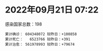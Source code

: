 
# 2022年09月21日 07:22
感染国家总数：198
```
累计确诊： 604348072 较昨日：+100858
累计死亡：   6523766 较昨日：+391
累计治愈： 561978993 较昨日：+79674
```
<div id="main" style="width:100%;height:800px;margin-bottom:10px;"></div>
<div id="second" style="width:100%;height:1000px;margin-bottom:10px;"></div>
<div id="third" style="width:100%;height:1000px;margin-bottom:10px;"></div>
<div id="last" style="width:100%;height:3000px;"></div>

<script>
import * as echarts from "echarts";
export default {
  mounted () {
    this.chart = echarts.init(document.getElementById("main"), "dark")
    this.secondChart = echarts.init(document.getElementById("second"), "dark")
    this.thirdChart = echarts.init(document.getElementById("third"), "dark")
    this.lastChart = echarts.init(document.getElementById("last"), "dark")
    var option = {
      tooltip: { trigger: "axis", axisPointer: { type: "shadow" } },
      legend: {},
      grid: { left: "3%", right: "4%", bottom: "3%", containLabel: true },
      xAxis: { type: "value" },
      yAxis: {
        type: "category", data: ["意大利","英国","韩国","德国","巴西","法国","印度","美国",]
      },
      series: [
        { name: "新增确诊", type: "bar", stack: "total", label: { show: true }, emphasis: { focus: "series" }, data: [0,30,0,0,0,51816,2538,23373,] }, 
        { name: "累计确诊", type: "bar", stack: "total", label: { show: true }, emphasis: { focus: "series" }, data: [22197658,23803341,24461737,32740593,34636731,34973419,44545627,97577928,] }, 
        { name: "新增死亡", type: "bar", stack: "total", label: { show: true }, emphasis: { focus: "series" }, data: [0,0,0,0,0,48,0,193,] }, 
        { name: "累计死亡", type: "bar", stack: "total", label: { show: true }, emphasis: { focus: "series" }, data: [176669,207189,27891,149079,685482,154791,528370,1079131,] }, 
        { name: "累计治愈", type: "bar", stack: "total", label: { show: true }, emphasis: { focus: "series" }, data: [21606922,24692,23389558,31996500,33750459,34374458,43967340,94091262,] },]
    }
    this.chart.setOption(option);
    var secondOption = {
      tooltip: { trigger: "axis", axisPointer: { type: "shadow" } },
      legend: {},
      grid: { left: "3%", right: "4%", bottom: "3%", containLabel: true },
      xAxis: { type: "value" },
      yAxis: {
        type: "category", data: ["墨西哥","伊朗","荷兰","阿根廷","澳大利亚","越南","西班牙","土耳其","俄罗斯","日本",]
      },
      series: [
        { name: "新增确诊", type: "bar", stack: "total", label: { show: true }, emphasis: { focus: "series" }, data: [0,0,0,0,0,0,8320,0,0,0,] }, 
        { name: "累计确诊", type: "bar", stack: "total", label: { show: true }, emphasis: { focus: "series" }, data: [7070902,7544540,8410076,9703938,10161241,11463404,13393196,16852382,20535057,20740797,] }, 
        { name: "新增死亡", type: "bar", stack: "total", label: { show: true }, emphasis: { focus: "series" }, data: [0,0,0,0,0,0,120,0,0,0,] }, 
        { name: "累计死亡", type: "bar", stack: "total", label: { show: true }, emphasis: { focus: "series" }, data: [329899,144344,22630,129855,14783,43142,113845,101068,386234,43827,] }, 
        { name: "累计治愈", type: "bar", stack: "total", label: { show: true }, emphasis: { focus: "series" }, data: [6339543,7321972,8352621,9548370,10064797,10581022,13200919,16719672,19477825,19859581,] },]
    }
    this.secondChart.setOption(secondOption);
    var thirdOption = {
      tooltip: { trigger: "axis", axisPointer: { type: "shadow" } },
      legend: {},
      grid: { left: "3%", right: "4%", bottom: "3%", containLabel: true },
      xAxis: { type: "value" },
      yAxis: {
        type: "category", data: ["以色列","泰国","马来西亚","希腊","奥地利","乌克兰","葡萄牙","波兰","哥伦比亚","印度尼西亚",]
      },
      series: [
        { name: "新增确诊", type: "bar", stack: "total", label: { show: true }, emphasis: { focus: "series" }, data: [1399,0,1667,0,0,0,4361,0,0,0,] }, 
        { name: "累计确诊", type: "bar", stack: "total", label: { show: true }, emphasis: { focus: "series" }, data: [4653176,4674403,4821864,4838811,5033797,5096397,5466249,6253044,6305562,6412944,] }, 
        { name: "新增死亡", type: "bar", stack: "total", label: { show: true }, emphasis: { focus: "series" }, data: [0,0,7,0,0,0,4,0,0,0,] }, 
        { name: "累计死亡", type: "bar", stack: "total", label: { show: true }, emphasis: { focus: "series" }, data: [11681,32658,36324,33829,20683,108955,24970,117367,141746,157930,] }, 
        { name: "累计治愈", type: "bar", stack: "total", label: { show: true }, emphasis: { focus: "series" }, data: [4632650,4633559,4760825,4785650,4959738,4947423,5371713,5335950,6132645,6228979,] },]
    }
    this.thirdChart.setOption(thirdOption);
    var lastOption = {
      tooltip: { trigger: "axis", axisPointer: { type: "shadow" } },
      legend: {},
      grid: { left: "3%", right: "4%", bottom: "3%", containLabel: true },
      xAxis: { type: "value" },
      yAxis: {
        type: "category", data: ["朝鲜","西撒哈拉","蒙特塞拉特岛","梵蒂冈","红宝石公主号","钻石公主号","圣文森特岛","列支敦士登公国","安圭拉","圣多美和普林西比","特克斯和凯科斯群岛","圣基茨和尼维斯","乍得","塞拉利昂","利比里亚","科摩罗","几内亚比绍","安提瓜和巴布达","尼日尔","厄立特里亚","也门","冈比亚","摩纳哥","多米尼克","中非共和国","吉布提","萨摩亚","赤道几内亚","塔吉克斯坦","南苏丹","尼加拉瓜","格林纳达","直布罗陀","圣马力诺","布基纳法索","东帝汶","刚果（布）","索马里","贝宁","圣卢西亚","马里","海地","莱索托","巴哈马","几内亚","多哥","坦桑尼亚","毛里求斯","阿鲁巴","巴布亚新几内亚","安道尔","塞舌尔","加蓬","布隆迪","叙利亚","不丹","佛得角","毛里塔尼亚","苏丹","马达加斯加","斐济","伯利兹","圭亚那","斯威士兰","新喀里多尼亚","法属波利尼西亚","苏里南","科特迪瓦","马拉维","塞内加尔","刚果（金）","法属圭亚那","巴巴多斯","安哥拉","马耳他","喀麦隆","卢旺达","柬埔寨","牙买加","波多黎各","加纳","纳米比亚","乌干达","特立尼达和多巴哥","马尔代夫","阿富汗","萨尔瓦多","冰岛","吉尔吉斯斯坦","老挝","马提尼克岛","文莱","莫桑比克","乌兹别克斯坦","津巴布韦","尼日利亚","阿尔及利亚","黑山","卢森堡","博茨瓦纳","阿尔巴尼亚","赞比亚","肯尼亚","北马其顿","波黑","阿曼","亚美尼亚","卡塔尔","洪都拉斯","埃塞俄比亚","利比亚","埃及","委内瑞拉","塞浦路斯","摩尔多瓦","爱沙尼亚","缅甸","巴勒斯坦","多米尼加","科威特","斯里兰卡","巴林","巴拉圭","沙特阿拉伯","阿塞拜疆","拉脱维亚","蒙古国","乌拉圭","巴拿马","白俄罗斯","尼泊尔","厄瓜多尔","阿联酋","哥斯达黎加","玻利维亚","古巴","危地马拉","突尼斯","斯洛文尼亚","黎巴嫩","克罗地亚","立陶宛","保加利亚","摩洛哥","芬兰","哈萨克斯坦","挪威","巴基斯坦","爱尔兰","约旦","格鲁吉亚","新西兰","斯洛伐克","新加坡","孟加拉国","匈牙利","塞尔维亚","伊拉克","瑞典","丹麦","罗马尼亚","菲律宾","南非","瑞士","捷克","秘鲁","加拿大","比利时","智利",]
      },
      series: [
        { name: "新增确诊", type: "bar", stack: "total", label: { show: true }, emphasis: { focus: "series" }, data: [0,0,0,0,0,0,0,0,0,0,0,0,0,1,0,0,0,0,0,0,0,0,20,0,0,0,0,0,0,0,0,0,0,0,0,0,0,0,0,0,16,0,0,0,0,24,0,0,0,0,0,0,0,0,0,0,2,0,0,0,0,0,0,0,0,0,0,0,0,0,0,0,49,0,0,0,1,0,0,0,0,0,0,0,0,0,0,0,0,0,0,0,0,0,0,0,0,181,0,0,114,0,18,0,0,0,0,0,0,5,0,0,0,0,0,0,399,0,0,0,24,395,0,0,0,0,0,0,0,0,0,0,0,0,0,0,0,0,0,395,0,0,0,22,0,0,0,0,0,0,0,0,0,3222,0,0,2466,0,0,0,0,0,0,0,0,0,0,0,0,] }, 
        { name: "累计确诊", type: "bar", stack: "total", label: { show: true }, emphasis: { focus: "series" }, data: [1,10,11,29,620,712,2298,3026,3851,6193,6380,6541,7571,7751,7957,8471,8796,9008,9931,10164,11932,12508,14521,14852,14904,15690,15889,16991,17786,17823,18491,19473,20069,20567,21128,23239,24837,27207,27638,28894,32548,33721,34490,37203,37652,38804,39253,40401,42914,44937,46147,46358,48682,49957,57227,61730,62356,62784,63285,66660,68223,68704,71263,73379,74139,76578,81078,87036,87981,88268,92809,93925,102279,103131,114443,121652,132487,137778,151340,151732,168813,169253,169396,182306,185004,197608,201785,205284,205998,215505,220192,224610,230219,244060,257090,264933,270612,278690,288658,326127,331715,333387,338365,342323,397822,397993,441444,443303,455836,493461,506941,515645,544248,582381,583183,600681,619566,620548,644016,657745,670641,676846,716009,815431,819847,917595,981963,984152,985814,994037,999355,1000214,1023719,1072807,1107201,1111067,1114991,1145163,1161178,1214164,1225365,1238195,1252615,1264807,1277473,1392618,1461593,1571936,1660635,1745032,1762206,1769694,1839635,1879806,2018829,2070443,2338834,2458509,2578521,3103145,3256352,3925326,4016157,4067621,4078065,4132929,4216141,4511590,4587152,] }, 
        { name: "新增死亡", type: "bar", stack: "total", label: { show: true }, emphasis: { focus: "series" }, data: [0,0,0,0,0,0,0,0,0,0,0,0,0,0,0,0,0,0,0,0,0,0,0,0,0,0,0,0,0,0,0,0,0,0,0,0,0,0,0,0,0,0,0,0,0,0,0,0,0,0,0,0,0,0,0,0,0,0,0,0,0,0,0,0,0,0,0,0,0,0,0,0,0,0,0,0,0,0,0,0,0,0,0,0,0,0,0,0,0,0,0,0,0,0,0,0,0,0,0,0,0,0,0,0,0,0,0,0,0,0,0,0,0,0,0,0,2,0,0,0,0,0,0,0,0,0,0,0,0,0,0,0,0,0,0,0,0,0,0,5,0,0,0,0,0,0,0,0,0,0,0,0,0,1,0,0,11,0,0,0,0,0,0,0,0,0,0,0,0,] }, 
        { name: "累计死亡", type: "bar", stack: "total", label: { show: true }, emphasis: { focus: "series" }, data: [1,1,1,0,10,13,12,59,12,76,36,46,193,126,294,161,175,145,312,103,2155,372,63,68,113,189,29,183,125,138,225,236,108,118,387,138,386,1352,163,391,740,857,706,833,449,284,845,1023,227,664,155,169,306,38,3163,21,410,994,4961,1410,878,680,1281,1422,314,649,1384,822,2680,1968,1441,410,559,1917,804,1935,1466,3056,3296,2609,1459,4065,3628,4194,308,7796,4228,213,2991,758,1042,225,2221,1637,5598,3155,6879,2780,1123,2787,3588,4017,5675,9524,16108,4260,8679,682,10992,7572,6437,24613,5812,1178,11808,2667,19450,5403,4384,2563,16748,1520,19564,9333,9893,5974,2179,7473,8490,7118,12016,35885,2342,8913,22228,8530,19722,29243,6808,10662,16854,9308,37682,16277,5858,13690,4038,30607,7862,14116,16900,2909,20439,1609,29345,47409,16902,25348,20069,7006,66937,62620,102146,14177,40967,216350,44740,32625,60923,] }, 
        { name: "累计治愈", type: "bar", stack: "total", label: { show: true }, emphasis: { focus: "series" }, data: [0,9,2,29,0,699,2233,2948,3821,6101,6321,6482,4874,4393,7624,8305,8301,8830,8890,10056,9119,12028,14404,14554,14520,15427,1605,16661,17264,17335,4225,19142,16579,20378,20632,23067,24006,13182,27322,28369,31219,31266,25980,36023,36880,38283,183,38728,42438,43982,45938,45977,48266,49369,53992,61564,61880,61778,57234,65230,66274,67860,69869,71950,73769,33500,49620,86164,84817,86174,83504,11254,101355,101155,113077,118616,130955,134667,98252,129614,167206,164813,100431,173772,163687,176458,179410,75685,196406,7660,0,222140,227882,241486,251158,257954,182253,274805,283668,322955,325929,329218,332595,332150,376591,384669,428059,436504,132498,471851,500476,442182,537041,575850,504142,524990,595848,608749,638911,654870,653752,672756,695352,802624,808362,891237,978104,975455,975064,985592,985720,961596,1003086,860711,1045779,1102385,1093751,983630,1127668,1087587,1204437,1209107,1205154,1248368,1256264,1366147,1456367,1535895,1646607,1728545,1637293,1758138,1815229,1801808,1961260,1988759,2272625,2431657,2541515,3088175,3161439,3835449,3907091,3993143,4019569,3902483,4100674,4436232,4511362,] },]
    }
    this.lastChart.setOption(lastOption);
  }
};
</script>

|国家|新增确诊|累计确诊|新增死亡|累计死亡|累计治愈|
|:--:|---:|---:|---:|---:|---:|
|美国|23373|97577928|193|1079131|94091262|
|印度|2538|44545627|0|528370|43967340|
|法国|51816|34973419|48|154791|34374458|
|巴西|0|34636731|0|685482|33750459|
|德国|0|32740593|0|149079|31996500|
|韩国|0|24461737|0|27891|23389558|
|英国|30|23803341|0|207189|24692|
|意大利|0|22197658|0|176669|21606922|
|日本|0|20740797|0|43827|19859581|
|俄罗斯|0|20535057|0|386234|19477825|
|土耳其|0|16852382|0|101068|16719672|
|西班牙|8320|13393196|120|113845|13200919|
|越南|0|11463404|0|43142|10581022|
|澳大利亚|0|10161241|0|14783|10064797|
|阿根廷|0|9703938|0|129855|9548370|
|荷兰|0|8410076|0|22630|8352621|
|伊朗|0|7544540|0|144344|7321972|
|墨西哥|0|7070902|0|329899|6339543|
|印度尼西亚|0|6412944|0|157930|6228979|
|哥伦比亚|0|6305562|0|141746|6132645|
|波兰|0|6253044|0|117367|5335950|
|葡萄牙|4361|5466249|4|24970|5371713|
|乌克兰|0|5096397|0|108955|4947423|
|奥地利|0|5033797|0|20683|4959738|
|希腊|0|4838811|0|33829|4785650|
|马来西亚|1667|4821864|7|36324|4760825|
|泰国|0|4674403|0|32658|4633559|
|以色列|1399|4653176|0|11681|4632650|
|智利|0|4587152|0|60923|4511362|
|比利时|0|4511590|0|32625|4436232|
|加拿大|0|4216141|0|44740|4100674|
|秘鲁|0|4132929|0|216350|3902483|
|捷克|0|4078065|0|40967|4019569|
|瑞士|0|4067621|0|14177|3993143|
|南非|0|4016157|0|102146|3907091|
|菲律宾|0|3925326|0|62620|3835449|
|罗马尼亚|0|3256352|0|66937|3161439|
|丹麦|0|3103145|0|7006|3088175|
|瑞典|0|2578521|0|20069|2541515|
|伊拉克|0|2458509|0|25348|2431657|
|塞尔维亚|2466|2338834|11|16902|2272625|
|匈牙利|0|2070443|0|47409|1988759|
|孟加拉国|0|2018829|0|29345|1961260|
|新加坡|3222|1879806|1|1609|1801808|
|斯洛伐克|0|1839635|0|20439|1815229|
|新西兰|0|1769694|0|2909|1758138|
|格鲁吉亚|0|1762206|0|16900|1637293|
|约旦|0|1745032|0|14116|1728545|
|爱尔兰|0|1660635|0|7862|1646607|
|巴基斯坦|0|1571936|0|30607|1535895|
|挪威|0|1461593|0|4038|1456367|
|哈萨克斯坦|0|1392618|0|13690|1366147|
|芬兰|0|1277473|0|5858|1256264|
|摩洛哥|22|1264807|0|16277|1248368|
|保加利亚|0|1252615|0|37682|1205154|
|立陶宛|0|1238195|0|9308|1209107|
|克罗地亚|0|1225365|0|16854|1204437|
|黎巴嫩|395|1214164|5|10662|1087587|
|斯洛文尼亚|0|1161178|0|6808|1127668|
|突尼斯|0|1145163|0|29243|983630|
|危地马拉|0|1114991|0|19722|1093751|
|古巴|0|1111067|0|8530|1102385|
|玻利维亚|0|1107201|0|22228|1045779|
|哥斯达黎加|0|1072807|0|8913|860711|
|阿联酋|0|1023719|0|2342|1003086|
|厄瓜多尔|0|1000214|0|35885|961596|
|尼泊尔|0|999355|0|12016|985720|
|白俄罗斯|0|994037|0|7118|985592|
|巴拿马|0|985814|0|8490|975064|
|乌拉圭|0|984152|0|7473|975455|
|蒙古国|0|981963|0|2179|978104|
|拉脱维亚|0|917595|0|5974|891237|
|阿塞拜疆|0|819847|0|9893|808362|
|沙特阿拉伯|0|815431|0|9333|802624|
|巴拉圭|0|716009|0|19564|695352|
|巴林|395|676846|0|1520|672756|
|斯里兰卡|24|670641|0|16748|653752|
|科威特|0|657745|0|2563|654870|
|多米尼加|0|644016|0|4384|638911|
|巴勒斯坦|0|620548|0|5403|608749|
|缅甸|399|619566|2|19450|595848|
|爱沙尼亚|0|600681|0|2667|524990|
|摩尔多瓦|0|583183|0|11808|504142|
|塞浦路斯|0|582381|0|1178|575850|
|委内瑞拉|0|544248|0|5812|537041|
|埃及|0|515645|0|24613|442182|
|利比亚|0|506941|0|6437|500476|
|埃塞俄比亚|5|493461|0|7572|471851|
|洪都拉斯|0|455836|0|10992|132498|
|卡塔尔|0|443303|0|682|436504|
|亚美尼亚|0|441444|0|8679|428059|
|阿曼|0|397993|0|4260|384669|
|波黑|0|397822|0|16108|376591|
|北马其顿|0|342323|0|9524|332150|
|肯尼亚|18|338365|0|5675|332595|
|赞比亚|0|333387|0|4017|329218|
|阿尔巴尼亚|114|331715|0|3588|325929|
|博茨瓦纳|0|326127|0|2787|322955|
|卢森堡|0|288658|0|1123|283668|
|黑山|181|278690|0|2780|274805|
|阿尔及利亚|0|270612|0|6879|182253|
|尼日利亚|0|264933|0|3155|257954|
|津巴布韦|0|257090|0|5598|251158|
|乌兹别克斯坦|0|244060|0|1637|241486|
|莫桑比克|0|230219|0|2221|227882|
|文莱|0|224610|0|225|222140|
|马提尼克岛|0|220192|0|1042|0|
|老挝|0|215505|0|758|7660|
|吉尔吉斯斯坦|0|205998|0|2991|196406|
|冰岛|0|205284|0|213|75685|
|萨尔瓦多|0|201785|0|4228|179410|
|阿富汗|0|197608|0|7796|176458|
|马尔代夫|0|185004|0|308|163687|
|特立尼达和多巴哥|0|182306|0|4194|173772|
|乌干达|0|169396|0|3628|100431|
|纳米比亚|0|169253|0|4065|164813|
|加纳|0|168813|0|1459|167206|
|波多黎各|0|151732|0|2609|129614|
|牙买加|0|151340|0|3296|98252|
|柬埔寨|0|137778|0|3056|134667|
|卢旺达|1|132487|0|1466|130955|
|喀麦隆|0|121652|0|1935|118616|
|马耳他|0|114443|0|804|113077|
|安哥拉|0|103131|0|1917|101155|
|巴巴多斯|49|102279|0|559|101355|
|法属圭亚那|0|93925|0|410|11254|
|刚果（金）|0|92809|0|1441|83504|
|塞内加尔|0|88268|0|1968|86174|
|马拉维|0|87981|0|2680|84817|
|科特迪瓦|0|87036|0|822|86164|
|苏里南|0|81078|0|1384|49620|
|法属波利尼西亚|0|76578|0|649|33500|
|新喀里多尼亚|0|74139|0|314|73769|
|斯威士兰|0|73379|0|1422|71950|
|圭亚那|0|71263|0|1281|69869|
|伯利兹|0|68704|0|680|67860|
|斐济|0|68223|0|878|66274|
|马达加斯加|0|66660|0|1410|65230|
|苏丹|0|63285|0|4961|57234|
|毛里塔尼亚|0|62784|0|994|61778|
|佛得角|2|62356|0|410|61880|
|不丹|0|61730|0|21|61564|
|叙利亚|0|57227|0|3163|53992|
|布隆迪|0|49957|0|38|49369|
|加蓬|0|48682|0|306|48266|
|塞舌尔|0|46358|0|169|45977|
|安道尔|0|46147|0|155|45938|
|巴布亚新几内亚|0|44937|0|664|43982|
|阿鲁巴|0|42914|0|227|42438|
|毛里求斯|0|40401|0|1023|38728|
|坦桑尼亚|0|39253|0|845|183|
|多哥|24|38804|0|284|38283|
|几内亚|0|37652|0|449|36880|
|巴哈马|0|37203|0|833|36023|
|莱索托|0|34490|0|706|25980|
|海地|0|33721|0|857|31266|
|马里|16|32548|0|740|31219|
|圣卢西亚|0|28894|0|391|28369|
|贝宁|0|27638|0|163|27322|
|索马里|0|27207|0|1352|13182|
|刚果（布）|0|24837|0|386|24006|
|东帝汶|0|23239|0|138|23067|
|布基纳法索|0|21128|0|387|20632|
|圣马力诺|0|20567|0|118|20378|
|直布罗陀|0|20069|0|108|16579|
|格林纳达|0|19473|0|236|19142|
|尼加拉瓜|0|18491|0|225|4225|
|南苏丹|0|17823|0|138|17335|
|塔吉克斯坦|0|17786|0|125|17264|
|赤道几内亚|0|16991|0|183|16661|
|萨摩亚|0|15889|0|29|1605|
|吉布提|0|15690|0|189|15427|
|中非共和国|0|14904|0|113|14520|
|多米尼克|0|14852|0|68|14554|
|摩纳哥|20|14521|0|63|14404|
|冈比亚|0|12508|0|372|12028|
|也门|0|11932|0|2155|9119|
|厄立特里亚|0|10164|0|103|10056|
|尼日尔|0|9931|0|312|8890|
|安提瓜和巴布达|0|9008|0|145|8830|
|几内亚比绍|0|8796|0|175|8301|
|科摩罗|0|8471|0|161|8305|
|利比里亚|0|7957|0|294|7624|
|塞拉利昂|1|7751|0|126|4393|
|乍得|0|7571|0|193|4874|
|圣基茨和尼维斯|0|6541|0|46|6482|
|特克斯和凯科斯群岛|0|6380|0|36|6321|
|圣多美和普林西比|0|6193|0|76|6101|
|安圭拉|0|3851|0|12|3821|
|列支敦士登公国|0|3026|0|59|2948|
|圣文森特岛|0|2298|0|12|2233|
|钻石公主号|0|712|0|13|699|
|红宝石公主号|0|620|0|10|0|
|梵蒂冈|0|29|0|0|29|
|蒙特塞拉特岛|0|11|0|1|2|
|西撒哈拉|0|10|0|1|9|
|朝鲜|0|1|0|1|0|

